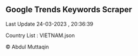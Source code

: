 

## Google Trends Keywords Scraper 
 
Last Update 24-03-2023 , 20:36:39

Country List :
VIETNAM.json



© Abdul Muttaqin 
